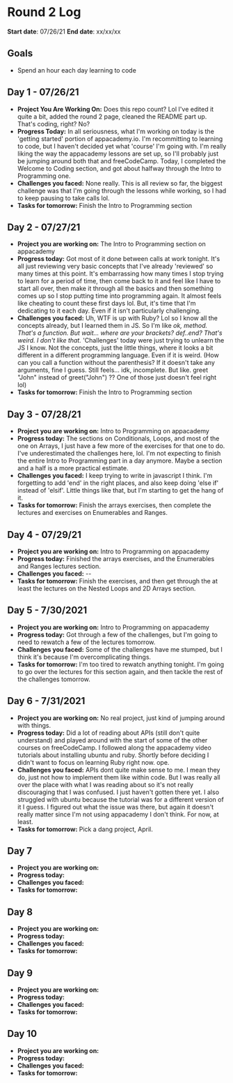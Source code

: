 # Round 2 Log

**Start date**: 07/26/21
**End date**: xx/xx/xx

## Goals

-   Spend an hour each day learning to code

## Day 1 - 07/26/21

-   **Project You Are Working On:** Does this repo count? Lol I've edited it quite a bit, added the round 2 page, cleaned the README part up. That's coding, right? No?
-   **Progress Today:** In all seriousness, what I'm working on today is the 'getting started' portion of appacademy.io. I'm recommitting to learning to code, but I haven't decided yet what 'course' I'm going with. I'm really liking the way the appacademy lessons are set up, so I'll probably just be jumping around both that and freeCodeCamp. Today, I completed the Welcome to Coding section, and got about halfway through the Intro to Programming one.
-   **Challenges you faced:** None really. This is all review so far, the biggest challenge was that I'm going through the lessons while working, so I had to keep pausing to take calls lol.
-   **Tasks for tomorrow:** Finish the Intro to Programming section

## Day 2 - 07/27/21

-   **Project you are working on:** The Intro to Programming section on appacademy
-   **Progress today:** Got most of it done between calls at work tonight. It's all just reviewing very basic concepts that I've already 'reviewed' so many times at this point. It's embarrassing how many times I stop trying to learn for a period of time, then come back to it and feel like I have to start all over, then make it through all the basics and then something comes up so I stop putting time into programming again. It almost feels like cheating to count these first days lol. But, it's time that I'm dedicating to it each day. Even if it isn't particularly challenging.
-   **Challenges you faced:** Uh, WTF is up with Ruby? Lol so I know all the concepts already, but I learned them in JS. So I'm like *ok, method. That's a function. But wait... where are your brackets? def..end? That's weird. I don't like that.* 'Challenges' today were just trying to unlearn the JS I know. Not the concepts, just the little things, where it looks a bit different in a different programming language. Even if it is weird. (How can you call a function without the parenthesis? If it doesn't take any arguments, fine I guess. Still feels... idk, incomplete. But like. greet "John" instead of greet("John") ?? One of those just doesn't feel right lol)
-   **Tasks for tomorrow:** Finish the Intro to Programming section

## Day 3 - 07/28/21

-   **Project you are working on:** Intro to Programming on appacademy
-   **Progress today:** The sections on Conditionals, Loops, and most of the one on Arrays, I just have a few more of the exercises for that one to do. I've underestimated the challenges here, lol. I'm not expecting to finish the entire Intro to Programming part in a day anymore. Maybe a section and a half is a more practical estimate.
-   **Challenges you faced:** I keep trying to write in javascript I think. I'm forgetting to add 'end' in the right places, and also keep doing 'else if' instead of 'elsif'. Little things like that, but I'm starting to get the hang of it.
-   **Tasks for tomorrow:** Finish the arrays exercises, then complete the lectures and exercises on Enumerables and Ranges.

## Day 4 - 07/29/21

-   **Project you are working on:** Intro to Programming on appacademy
-   **Progress today:** Finished the arrays exercises, and the Enumerables and Ranges lectures section.
-   **Challenges you faced:** --
-   **Tasks for tomorrow:** Finish the exercises, and then get through the at least the lectures on the Nested Loops and 2D Arrays section.

## Day 5 - 7/30/2021

-   **Project you are working on:** Intro to Programming on appacademy
-   **Progress today:** Got through a few of the challenges, but I'm going to need to rewatch a few of the lectures tomorrow.
-   **Challenges you faced:** Some of the challenges have me stumped, but I think it's because I'm overcomplicating things.
-   **Tasks for tomorrow:** I'm too tired to rewatch anything tonight. I'm going to go over the lectures for this section again, and then tackle the rest of the challenges tomorrow.

## Day 6 - 7/31/2021

-   **Project you are working on:** No real project, just kind of jumping around with things.
-   **Progress today:** Did a lot of reading about APIs (still don't quite understand) and played around with the start of some of the other courses on freeCodeCamp. I followed along the appacademy video tutorials about installing ubuntu and ruby. Shortly before deciding I didn't want to focus on learning Ruby right now. ope.
-   **Challenges you faced:** APIs dont quite make sense to me. I mean they do, just not how to implement them like within code. But I was really all over the place with what I was reading about so it's not really discouraging that I was confused. I just haven't gotten there yet. I also struggled with ubuntu because the tutorial was for a different version of it I guess. I figured out what the issue was there, but again it doesn't really matter since I'm not using appacademy I don't think. For now, at least.
-   **Tasks for tomorrow:** Pick a dang project, April.

## Day 7

-   **Project you are working on:**
-   **Progress today:**
-   **Challenges you faced:**
-   **Tasks for tomorrow:**

## Day 8

-   **Project you are working on:**
-   **Progress today:**
-   **Challenges you faced:**
-   **Tasks for tomorrow:**

## Day 9

-   **Project you are working on:**
-   **Progress today:**
-   **Challenges you faced:**
-   **Tasks for tomorrow:**

## Day 10

-   **Project you are working on:**
-   **Progress today:**
-   **Challenges you faced:**
-   **Tasks for tomorrow:**
